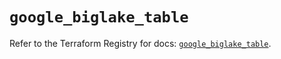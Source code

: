 # `google_biglake_table`

Refer to the Terraform Registry for docs: [`google_biglake_table`](https://registry.terraform.io/providers/hashicorp/google/6.17.0/docs/resources/biglake_table).
